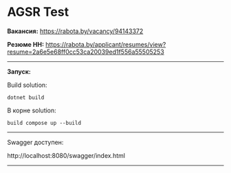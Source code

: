 # AGSR Test

**Вакансия:** https://rabota.by/vacancy/94143372

**Резюме HH:** https://rabota.by/applicant/resumes/view?resume=2a6e5e68ff0cc53ca20039ed1f556a55505253

---

**Запуск:**

Build solution:
```
dotnet build
```
В корне solution:
```
build compose up --build
```
---

Swagger доступен:

http://localhost:8080/swagger/index.html

---

